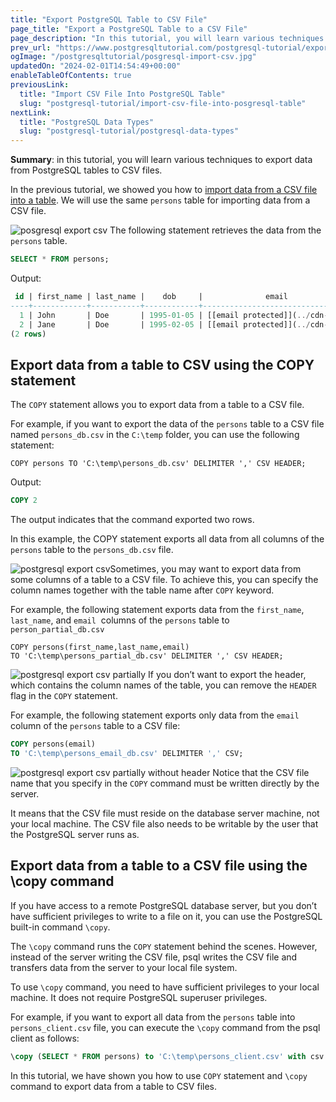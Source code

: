 ```yaml
---
title: "Export PostgreSQL Table to CSV File"
page_title: "Export a PostgreSQL Table to a CSV File"
page_description: "In this tutorial, you will learn various techniques to export data from PostgreSQL tables to CSV files."
prev_url: "https://www.postgresqltutorial.com/postgresql-tutorial/export-postgresql-table-to-csv-file/"
ogImage: "/postgresqltutorial/posgresql-import-csv.jpg"
updatedOn: "2024-02-01T14:54:49+00:00"
enableTableOfContents: true
previousLink: 
  title: "Import CSV File Into PostgreSQL Table"
  slug: "postgresql-tutorial/import-csv-file-into-posgresql-table"
nextLink: 
  title: "PostgreSQL Data Types"
  slug: "postgresql-tutorial/postgresql-data-types"
---
```





**Summary**: in this tutorial, you will learn various techniques to export data from PostgreSQL tables to CSV files.

In the previous tutorial, we showed you how to [import data from a CSV file into a table](import-csv-file-into-posgresql-table). We will use the same `persons` table for importing data from a CSV file.


![posgresql export csv](/postgresqltutorial/posgresql-import-csv.jpg)
The following statement retrieves the data from the `persons` table.


```sql
SELECT * FROM persons;
```
Output:


```sql
 id | first_name | last_name |    dob     |              email
----+------------+-----------+------------+---------------------------------
  1 | John       | Doe       | 1995-01-05 | [[email protected]](../cdn-cgi/l/email-protection.html)
  2 | Jane       | Doe       | 1995-02-05 | [[email protected]](../cdn-cgi/l/email-protection.html)
(2 rows)
```

## Export data from a table to CSV using the COPY statement

The `COPY` statement allows you to export data from a table to a CSV file.

For example, if you want to export the data of the `persons` table to a CSV file named `persons_db.csv` in the `C:\temp` folder, you can use the following statement:


```
COPY persons TO 'C:\temp\persons_db.csv' DELIMITER ',' CSV HEADER;
```
Output:


```sql
COPY 2
```
The output indicates that the command exported two rows.

In this example, the COPY statement exports all data from all columns of the `persons` table to the `persons_db.csv` file.

![postgresql export csv](/postgresqltutorial/postgresql-export-csv.jpg)Sometimes, you may want to export data from some columns of a table to a CSV file. To achieve this, you can specify the column names together with the table name after `COPY` keyword.

For example, the following statement exports data from the `first_name`, `last_name`, and `email`  columns of the `persons` table to `person_partial_db.csv`


```
COPY persons(first_name,last_name,email) 
TO 'C:\temp\persons_partial_db.csv' DELIMITER ',' CSV HEADER;
```

![postgresql export csv partially](/postgresqltutorial/postgresql-export-csv-partially.jpg)
If you don’t want to export the header, which contains the column names of the table, you can remove the `HEADER` flag in the `COPY` statement.

For example, the following statement exports only data from the `email` column of the `persons` table to a CSV file:


```sql
COPY persons(email) 
TO 'C:\temp\persons_email_db.csv' DELIMITER ',' CSV;
```

![postgresql export csv partially without header](/postgresqltutorial/postgresql-export-csv-partially-without-header.jpg)
Notice that the CSV file name that you specify in the `COPY` command must be written directly by the server.

It means that the CSV file must reside on the database server machine, not your local machine. The CSV file also needs to be writable by the user that the PostgreSQL server runs as.


## Export data from a table to a CSV file using the \\copy command

If you have access to a remote PostgreSQL database server, but you don’t have sufficient privileges to write to a file on it, you can use the PostgreSQL built\-in command `\copy`.

The `\copy` command runs the `COPY` statement behind the scenes. However, instead of the server writing the CSV file, psql writes the CSV file and transfers data from the server to your local file system.

To use `\copy` command, you need to have sufficient privileges to your local machine. It does not require PostgreSQL superuser privileges.

For example, if you want to export all data from the `persons` table into `persons_client.csv` file, you can execute the `\copy` command from the psql client as follows:


```sql
\copy (SELECT * FROM persons) to 'C:\temp\persons_client.csv' with csv
```
In this tutorial, we have shown you how to use `COPY` statement and `\copy` command to export data from a table to CSV files.

